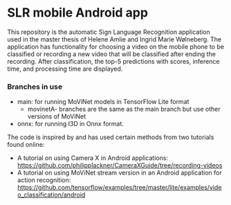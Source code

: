 # SLR mobile Android app
This repository is the automatic Sign Language Recognition application used in the master thesis of Helene Amlie and Ingrid Marie Wølneberg.
The application has functionality for choosing a video on the mobile phone to be classified or recording a new video that will be classified after ending the recording.
After classification, the top-5 predictions with scores, inference time, and processing time are displayed.

### Branches in use
* main: for running MoViNet models in TensorFlow Lite format
  * movinetA- branches are the same as the main branch but use other versions of MoViNet
* onnx: for running I3D in Onnx format.

The code is inspired by and has used certain methods from two tutorials found online:
* A tutorial on using Camera X in Android applications: https://github.com/philipplackner/CameraXGuide/tree/recording-videos
* A tutorial on using MoViNet stream version in an Android application for action recognition: https://github.com/tensorflow/examples/tree/master/lite/examples/video_classification/android
